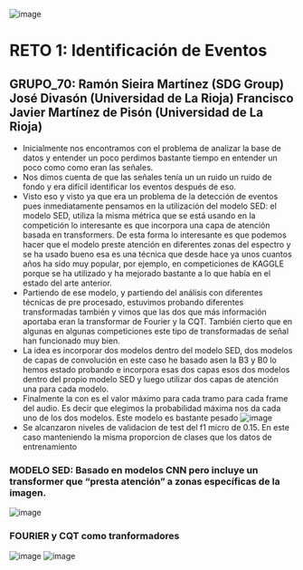 ![image](https://user-images.githubusercontent.com/116558787/197547402-7aea89ce-1cf8-4156-830a-a0a822622aa3.png)
# RETO 1: Identificación de Eventos
## GRUPO_70: Ramón Sieira Martínez (SDG Group) José Divasón (Universidad de La Rioja) Francisco Javier Martínez de Pisón (Universidad de La Rioja)
 - Inicialmente nos encontramos con el problema de analizar la base de datos y entender un poco perdimos bastante tiempo en entender un poco como como eran las señales.
 - Nos dimos cuenta de que las señales tenía un un ruido un ruido de fondo y era difícil identificar los eventos después de eso.
 - Visto eso y visto ya que era un problema de la detección de eventos pues inmediatamente pensamos en la utilización del modelo SED: el modelo SED, utiliza la misma métrica que se está usando en la competición lo interesante es que incorpora una capa de atención basada en transformers. 
De esta forma lo interesante es que podemos hacer que el modelo preste atención en diferentes zonas del espectro y se ha usado bueno esa es una técnica que desde hace ya unos cuantos años ha sido muy popular, por ejemplo, en competiciones de KAGGLE porque se ha utilizado y ha mejorado bastante a lo que había en el estado del arte anterior.
 - Partiendo de ese modelo, y partiendo del análisis con diferentes técnicas de pre procesado, estuvimos probando diferentes transformadas también y vimos que las dos que más información aportaba eran la transformar de Fourier y la CQT. También cierto que en algunas en algunas competiciones este tipo de transformadas de señal han funcionado muy bien. 
 - La idea es incorporar dos modelos dentro del modelo SED, dos modelos de capas de convolución en este caso he basado asen la B3 y B0 lo hemos estado probando e incorpora esas dos capas esos dos modelos dentro del propio modelo SED y luego utilizar dos capas de atención una para cada modelo. 
 - Finalmente la con es el valor máximo para cada tramo para cada frame del audio. Es decir que elegimos la probabilidad máxima nos da cada uno de los dos modelos. Este modelo es bastante pesado
![image](https://user-images.githubusercontent.com/116558787/197640277-0f6defa8-3c84-47ec-bb77-9c935108914b.png)
 - Se alcanzaron niveles de validacion de test del f1 micro de 0.15. En este caso manteniendo la misma proporcion de clases que los datos de entrenamiento
### MODELO SED: Basado en modelos CNN pero incluye un transformer que “presta atención” a zonas específicas de la imagen. 
![image](https://user-images.githubusercontent.com/116558787/197606751-7ec89915-7ab4-4647-a93d-aa2e12e74f8b.png)

### FOURIER y CQT como tranformadores
![image](https://user-images.githubusercontent.com/116558787/197638943-9946f1f8-eed2-40bb-b9c9-36d5e9136f08.png)
![image](https://user-images.githubusercontent.com/116558787/197638945-ad4ba897-88e7-4c9c-9259-da85a1ea9909.png)

